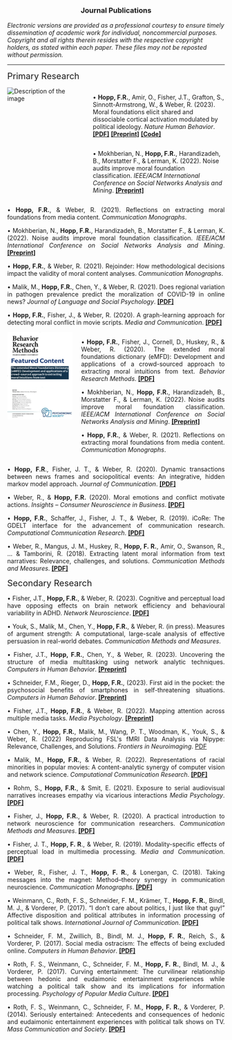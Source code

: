 <h3 style="text-align: center">Journal Publications</h3>

_Electronic versions are provided as a professional courtesy to ensure timely dissemination of academic work for individual, noncommercial purposes. Copyright and all rights therein resides with the respective copyright holders, as stated within each paper. These files may not be reposted without permission._  

----

<i></i>  <span class="sub_header" style="font-size:20px">Primary Research </span>

<div style="display: flex; align-items: flex-start;">
    <!-- Image container -->
    <div style="margin-right: 20px; flex-shrink: 0;">
        <img src="nhb_cover.png" alt="Description of the image" style="max-width: 80%; height: auto;">
    </div>
    <!-- Container for the points and links -->
    <div style="display: flex; flex-direction: column; flex-grow: 1;">
        <p> 
            • <strong>Hopp, F.R.</strong>, Amir, O., Fisher, J.T., Grafton, S., Sinnott-Armstrong, W., & Weber, R. (2023).
            Moral foundations elicit shared and dissociable cortical activation modulated by political
            ideology. <em>Nature Human Behavior</em>. 
            <a href="https://t.co/nlAQSwNI23"><strong>[PDF]</strong></a>
            <a href="https://assets.researchsquare.com/files/rs-2133317/v1/352315f4-2fe3-4602-85f7-52b04eac26c9.pdf?c=1666114974"><strong>[Preprint]</strong></a>
            <a href="https://github.com/medianeuroscience/mft_vignettes"><strong>[Code]</strong></a>
        </p>
        <p>
            • Mokhberian, N., <strong>Hopp, F.R.</strong>, Harandizadeh, B., Morstatter F., & Lerman, K. (2022). 
            Noise audits improve moral foundation classification. <em>IEEE/ACM International Conference on Social Networks Analysis and Mining</em>. 
            <a href="https://arxiv.org/pdf/2210.07415"><strong>[Preprint]</strong></a>
        </p>
    </div>
</div>




<div style="text-align: justify" markdown="1">

• **Hopp, F.R.**, & Weber, R. (2021). Reflections on extracting moral foundations from media content. _Communication Monographs_.

• Mokhberian, N., **Hopp, F.R.**, Harandizadeh, B., Morstatter F., & Lerman, K. (2022). Noise audits improve moral foundation classification. _IEEE/ACM International Conference on Social Networks Analysis and Mining_. [**[Preprint]**](https://arxiv.org/pdf/2210.07415)

• **Hopp, F.R.**, & Weber, R. (2021). Rejoinder: How methodological decisions impact the validity of moral content analyses. _Communication Monographs_.

• Malik, M., **Hopp, F.R.**, Chen, Y., & Weber, R. (2021). Does regional variation in pathogen prevalence predict the moralization of COVID-19 in online news? _Journal of Language and Social Psychology_. [**[PDF]**](https://journals.sagepub.com/doi/pdf/10.1177/0261927X211044194)

• **Hopp, F.R.**, Fisher, J., & Weber, R. (2020). A graph-learning approach for detecting moral conflict in movie scripts. _Media and Communication_. [**[PDF]**](https://www.cogitatiopress.com/mediaandcommunication/article/view/3155)

<div style="display: flex; align-items: flex-start;">
    <div style="margin-right: 20px;">
        <img src="emfd.png" alt="Description of the image" style="max-width: 100%; height: auto;">
    </div>
    <div>
    	<p> • <strong>Hopp, F.R.</strong>, Fisher, J., Cornell, D., Huskey, R., & Weber, R. (2020).
    The extended moral foundations dictionary (eMFD): Development and applications of a crowd-sourced approach to extracting moral intuitions from text.
    <em>Behavior Research Methods</em>. 
    <a href="https://psyarxiv.com/924gq/download?format=pdf"><strong>[PDF]</strong></a>
    	</p>
    <p>
    • Mokhberian, N., <strong>Hopp, F.R.</strong>, Harandizadeh, B., Morstatter F., & Lerman, K. (2022). 
    Noise audits improve moral foundation classification. <em>IEEE/ACM International Conference on Social Networks Analysis and Mining</em>. 
    <a href="https://arxiv.org/pdf/2210.07415"><strong>[Preprint]</strong></a>
	</p>
	<p>
    • <strong>Hopp, F.R.</strong>, & Weber, R. (2021). 
    Reflections on extracting moral foundations from media content. <em>Communication Monographs</em>.
	</p>
    </div>
</div>

• **Hopp, F.R**., Fisher, J. T., & Weber, R. (2020). Dynamic transactions between news frames and sociopolitical events: An integrative, hidden markov model approach. _Journal of Communication_. [**[PDF]**](https://www.jacobtfisher.com/assets/files/HMM_postprint.pdf)

• Weber, R., & **Hopp, F.R.** (2020). Moral emotions and conflict motivate actions. _Insights – Consumer Neuroscience in Business_. [**[PDF]**](https://fhopp.github.io/publications/moral_conflict.pdf) 

• **Hopp, F.R.**, Schaffer, J., Fisher, J. T., & Weber, R. (2019). iCoRe: The GDELT interface for the advancement of communication research. _Computational Communication Research_. [**[PDF]**](https://computationalcommunication.org/index.php/ccr/announcement/view/1)

• Weber, R., Mangus, J. M., Huskey, R., **Hopp, F. R.**, Amir, O., Swanson, R., ... & Tamborini, R. (2018). Extracting latent moral information from text narratives: Relevance, challenges, and solutions. _Communication Methods and Measures_. [**[PDF]**](https://fhopp.github.io/publications/weber2018.pdf)

</div>

<i></i>  <span class="sub_header" style="font-size:20px"> Secondary Research </span>

<div style="text-align: justify" markdown="1">

• Fisher, J.T., **Hopp, F.R.**, & Weber, R. (2023). Cognitive and perceptual load have opposing
effects on brain network efficiency and behavioural variability in ADHD. _Network Neuroscience_. [**[PDF]**](https://direct.mit.edu/netn/article/doi/10.1162/netn_a_00336/117485/Cognitive-and-Perceptual-Load-Have-Opposing)

• Youk, S., Malik, M., Chen, Y., **Hopp, F.R.**, & Weber, R. (in press). Measures of argument strength: A computational, large-scale analysis of effective persuasion in real-world debates. _Communication Methods and Measures_. 

• Fisher, J.T., **Hopp, F.R.**, Chen, Y., & Weber, R. (2023). Uncovering the structure of media
multitasking using network analytic techniques. _Computers in Human Behavior_. [**[Preprint]**](https://osf.io/upez3/download)

• Schneider, F.M., Rieger, D., **Hopp, F.R.**, (2023). First aid in the pocket: the psychosocial benefits
of smartphones in self-threatening situations. _Computers in Human Behavior_. [**[Preprint]**](https://psyarxiv.com/z4psm/download)

• Fisher, J.T., **Hopp, F.R.**, & Weber, R. (2022). Mapping attention across multiple media tasks. _Media Psychology_. [**[Preprint]**](https://mediarxiv.org/txfka/download) 

• Chen, Y., **Hopp, F.R.**, Malik, M., Wang, P. T., Woodman, K., Youk, S., & Weber, R. (2022) Reproducing FSL's fMRI Data Analysis via Nipype: Relevance, Challenges, and Solutions. _Frontiers in Neuroimaging_. [PDF](https://www.frontiersin.org/articles/10.3389/fnimg.2022.953215/full)

• Malik, M., **Hopp, F.R.**, & Weber, R. (2022). Representations of racial minorities in popular movies: A content-analytic synergy of computer vision and network science. _Computational Communication Research_. [**[PDF]**](https://computationalcommunication.org/ccr/article/download/106/45)

• Rohm, S., **Hopp, F.R.**, & Smit, E. (2021). Exposure to serial audiovisual narratives increases empathy via vicarious interactions _Media Psychology_. [**[PDF]**](https://www.tandfonline.com/doi/full/10.1080/15213269.2021.1879654?src=)

• Fisher, J., **Hopp, F.R.**, & Weber, R. (2020). A practical introduction to network neuroscience for communication researchers. _Communication Methods and Measures_. [**[PDF]**](https://osf.io/4txuf/download?format=pdf)

• Fisher, J. T., **Hopp, F. R**., & Weber, R. (2019). Modality-specific effects of perceptual load in multimedia processing. _Media and Communication_. [**[PDF]**](https://www.cogitatiopress.com/mediaandcommunication/article/download/2388/2388)

• Weber, R., Fisher, J. T., **Hopp, F. R.**, & Lonergan, C. (2018). Taking messages into the magnet: Method–theory synergy in communication neuroscience. _Communication Monographs_. [**[PDF]**](https://fhopp.github.io/publications/weber2017.pdf)

• Weinmann, C., Roth, F. S., Schneider, F. M., Krämer, T., **Hopp, F. R.**, Bindl, M. J., & Vorderer, P. (2017). “I don’t care about politics, I just like that guy!” Affective disposition and political attributes in information processing of political talk shows. _International Journal of Communication_. [**[PDF]**](https://fhopp.github.io/publications/weinmann2017.pdf)

• Schneider, F. M., Zwillich, B., Bindl, M. J., **Hopp, F. R.**, Reich, S., & Vorderer, P. (2017). Social media ostracism: The effects of being excluded online. _Computers in Human Behavior_. [**[PDF]**](https://fhopp.github.io/publications/schneider2017.pdf)

• Roth, F. S., Weinmann, C., Schneider, F. M., **Hopp, F. R.**, Bindl, M. J., & Vorderer, P. (2017). Curving entertainment: The curvilinear relationship between hedonic and eudaimonic entertainment experiences while watching a political talk show and its implications for information processing. _Psychology of Popular Media Culture_. [**[PDF]**](https://fhopp.github.io/publications/roth2017.pdf)

• Roth, F. S., Weinmann, C., Schneider, F. M., **Hopp, F. R.**, & Vorderer, P. (2014). Seriously entertained: Antecedents and consequences of hedonic and eudaimonic entertainment experiences with political talk shows on TV. _Mass Communication and Society_. [**[PDF]**](https://fhopp.github.io/publications/roth2014.pdf)

</div>